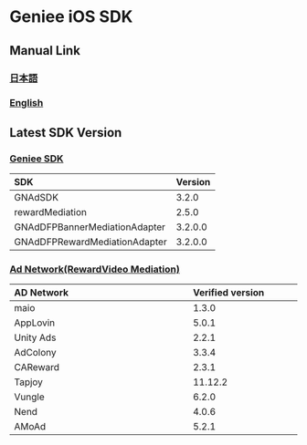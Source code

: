 # Geniee iOS SDK

## Manual Link

### [日本語](SDK-Manual-ja.md)

### [English](SDK-Manual-en.md)


## Latest SDK Version
### [Geniee SDK](https://github.com/geniee-ssp/Geniee-iOS-SDK/wiki/Install-iOS-SDK)

|SDK| Version |
|:--|:--|
|GNAdSDK| 3.2.0 |
|rewardMediation|2.5.0|
|GNAdDFPBannerMediationAdapter|3.2.0.0|
|GNAdDFPRewardMediationAdapter|3.2.0.0|

### [Ad Network(RewardVideo Mediation)](https://github.com/geniee-ssp/Geniee-iOS-SDK/wiki/RewardVideo-For-iOS)

| AD Network　　　　　　　　　　　　　 | Verified version　　　　|
|:-----------|:------------|
| maio | 1.3.0 |
| AppLovin| 5.0.1 | 
| Unity Ads| 2.2.1 | 
| AdColony | 3.3.4 | 
| CAReward| 2.3.1 | 
| Tapjoy| 11.12.2 | 
| Vungle| 6.2.0 | 
| Nend| 4.0.6 | 
| AMoAd| 5.2.1 | 
